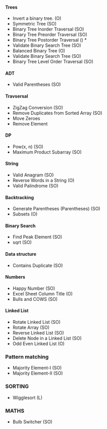 #### Trees
* Invert a binary tree. (O)
* Symmetric Tree (SO)
* Binary Tree Inorder Traversal (SO)
* Binary Tree Preorder Traversal (SO)
* Binary Tree Postorder Traversal () *
* Validate Binary Search Tree (SO)
* Balanced Binary Tree (O)
* Validate Binary Search Tree (SO)
* Binary Tree Level Order Traversal (SO)

#### ADT
* Valid Parentheses (SO)


#### Travsersal
* ZigZag Conversion (SO)
* Remove Duplicates from Sorted Array (SO)
* Move Zeroes
* Remove Element

#### DP
* Pow(x, n) (SO)
* Maximum Product Subarray (SO)

#### String
* Valid Anagram (SO)
* Reverse Words in a String (O)
* Valid Palindrome (SO)

#### Backtracking
* Generate Parentheses (Parentheses) (SO)
* Subsets (O)

#### Binary Search
* Find Peak Element (SO)
* sqrt		(SO)

#### Data structure
* Contains Duplicate (SO)

#### Numbers
* Happy Number (SO)
* Excel Sheet Column Title (O)
* Bulls and COWS (SO)

#### Linked List
* Rotate Linked List (SO)
* Rotate Array (SO)
* Reverse Linked List (SO)
* Delete Node in a Linked List (SO)
* Odd Even Linked List (O)

### Pattern matching
* Majority Element-I (SO)
* Majority Element-II (SO)

### SORTING
* Wigglesort (L)

### MATHS
* Bulb Switcher (SO)


